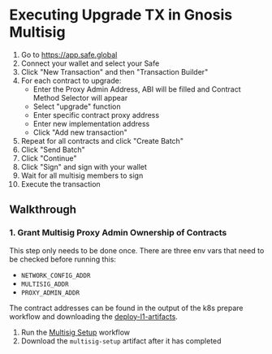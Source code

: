 # Executing Upgrade TX in Gnosis Multisig

1. Go to https://app.safe.global
2. Connect your wallet and select your Safe
3. Click "New Transaction" and then "Transaction Builder"
4. For each contract to upgrade:
    - Enter the Proxy Admin Address, ABI will be filled and Contract Method Selector will appear
    - Select "upgrade" function
    - Enter specific contract proxy address
    - Enter new implementation address
    - Click "Add new transaction"
5. Repeat for all contracts and click "Create Batch"
6. Click "Send Batch"
7. Click "Continue"
8. Click "Sign" and sign with your wallet
9. Wait for all multisig members to sign
10. Execute the transaction

## Walkthrough

### 1. Grant Multisig Proxy Admin Ownership of Contracts

This step only needs to be done once. There are three env vars that need to be checked before running this:
- `NETWORK_CONFIG_ADDR`
- `MULTISIG_ADDR`
- `PROXY_ADMIN_ADDR`

The contract addresses can be found in the output of the k8s prepare workflow and downloading the 
[deploy-l1-artifacts](https://github.com/ten-protocol/go-ten/actions/runs/17130412785).

1. Run the [Multisig Setup](https://github.com/ten-protocol/go-ten/actions/workflows/manual-l1-contracts-multisig-setup.yml) workflow
2. Download the `multisig-setup` artifact after it has completed


